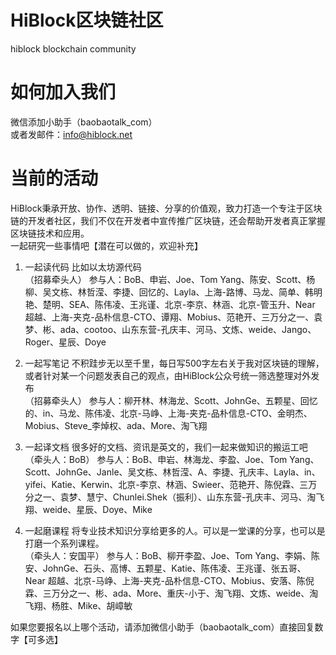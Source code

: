 # HiBlock区块链社区
hiblock blockchain community

# 如何加入我们
微信添加小助手（baobaotalk_com）  
或者发邮件：info@hiblock.net

# 当前的活动

HiBlock秉承开放、协作、透明、链接、分享的价值观，致力打造一个专注于区块链的开发者社区，我们不仅在开发者中宣传推广区块链，还会帮助开发者真正掌握区块链技术和应用。  
一起研究一些事情吧【潜在可以做的，欢迎补充】  

1. 一起读代码
比如以太坊源代码  
（招募牵头人）
参与人：BoB、申岩、Joe、Tom Yang、陈安、Scott、杨柳、吴文栋、林哲滢、李捷、回忆的、Layla、上海-路博、马龙、简单、韩明艳、楚明、SEA、陈伟凌、王兆谨、北京-李京、林涵、北京-管玉升、Near 超越、上海-夹克-品朴信息-CTO、谭翔、Mobius、范艳开、三万分之一、袁梦、彬、ada、cootoo、山东东营-孔庆丰、河马、文炼、weide、Jango、Roger、星辰、Doye

2. 一起写笔记
不积跬步无以至千里，每日写500字左右关于我对区块链的理解，或者针对某一个问题发表自己的观点，由HiBlock公众号统一筛选整理对外发布  
（招募牵头人）
参与人：柳开林、林海龙、Scott、JohnGe、五颗星、回忆的、in、马龙、陈伟凌、北京-马峥、上海-夹克-品朴信息-CTO、金明杰、Mobius、Steve_李焯权、ada、More、淘飞翔

3. 一起译文档
很多好的文档、资讯是英文的，我们一起来做知识的搬运工吧  
（牵头人：BoB）
参与人：BoB、申岩、林海龙、李盈、Joe、Tom Yang、Scott、JohnGe、Janle、吴文栋、林哲滢、A、李捷、孔庆丰、Layla、in、yifei、Katie、Kerwin、北京-李京、林涵、Swieer、范艳开、陈倪霖、三万分之一、袁梦、慧宁、Chunlei.Shek（振利）、山东东营-孔庆丰、河马、淘飞翔、weide、星辰、Doye、Mike

4. 一起磨课程
将专业技术知识分享给更多的人。可以是一堂课的分享，也可以是打磨一个系列课程。  
（牵头人：安国平）
参与人：BoB、柳开李盈、Joe、Tom Yang、李娟、陈安、JohnGe、石头、高博、五颗星、Katie、陈伟凌、王兆谨、张五哥、Near 超越、北京-马峥、上海-夹克-品朴信息-CTO、Mobius、安落、陈倪霖、三万分之一、彬、ada、More、重庆-小于、淘飞翔、文炼、weide、淘飞翔、杨胜、Mike、胡嶂敏

如果您要报名以上哪个活动，请添加微信小助手（baobaotalk_com）直接回复数字【可多选】
